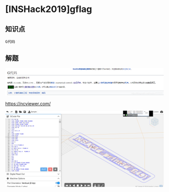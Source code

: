 # [INSHack2019]gflag

## 知识点

`G代码`

## 解题

![](./img/108-1.png)

https://ncviewer.com/

![](./img/108-2.png)